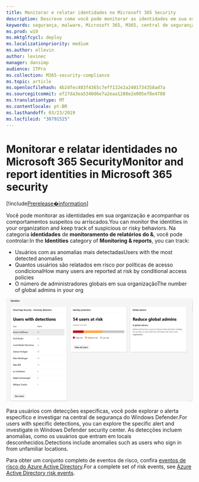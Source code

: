 ```yaml
---
title: Monitorar e relatar identidades no Microsoft 365 Security
description: Descreve como você pode monitorar as identidades em sua organização e controlar comportamentos suspeitos ou arriscados.
keywords: segurança, malware, Microsoft 365, M365, central de segurança, monitor, relatório, identidade
ms.prod: w10
ms.mktglfcycl: deploy
ms.localizationpriority: medium
ms.author: ellevin
author: levinec
manager: dansimp
audience: ITPro
ms.collection: M365-security-compliance
ms.topic: article
ms.openlocfilehash: 4b2dfec483f4365c7eff132e2a2401734358ad7a
ms.sourcegitcommit: ef27da3ea5340d6e7a2eaa1288e2e005ef8e4788
ms.translationtype: MT
ms.contentlocale: pt-BR
ms.lasthandoff: 03/23/2019
ms.locfileid: "30791525"
---
```

# <a name="monitor-and-report-identities-in-microsoft-365-security"></a><span data-ttu-id="a726e-104">Monitorar e relatar identidades no Microsoft 365 Security</span><span class="sxs-lookup"><span data-stu-id="a726e-104">Monitor and report identities in Microsoft 365 security</span></span>

[!include[Prerelease�information](prerelease.md)]

<span data-ttu-id="a726e-105">Você pode monitorar as identidades em sua organização e acompanhar os comportamentos suspeitos ou arriscados.</span><span class="sxs-lookup"><span data-stu-id="a726e-105">You can monitor the identities in your organization and keep track of suspicious or risky behaviors.</span></span> <span data-ttu-id="a726e-106">Na categoria **identidades** de **monitoramento de relatórios do &**, você pode controlar:</span><span class="sxs-lookup"><span data-stu-id="a726e-106">In the **Identities** category of **Monitoring & reports**, you can track:</span></span>

* <span data-ttu-id="a726e-107">Usuários com as anomalias mais detectadas</span><span class="sxs-lookup"><span data-stu-id="a726e-107">Users with the most detected anomalies</span></span>
* <span data-ttu-id="a726e-108">Quantos usuários são relatados em risco por políticas de acesso condicional</span><span class="sxs-lookup"><span data-stu-id="a726e-108">How many users are reported at risk by conditional access policies</span></span>
* <span data-ttu-id="a726e-109">O número de administradores globais em sua organização</span><span class="sxs-lookup"><span data-stu-id="a726e-109">The number of global admins in your org</span></span>

![Categoria identidades da página de relatórios do & de monitoramento](./media/security-docs/identities.png)

<span data-ttu-id="a726e-111">Para usuários com detecções específicas, você pode explorar o alerta específico e investigar na central de segurança do Windows Defender.</span><span class="sxs-lookup"><span data-stu-id="a726e-111">For users with specific detections, you can explore the specific alert and investigate in Windows Defender security center.</span></span> <span data-ttu-id="a726e-112">As detecções incluem anomalias, como os usuários que entram em locais desconhecidos.</span><span class="sxs-lookup"><span data-stu-id="a726e-112">Detections include anomalies such as users who sign in from unfamiliar locations.</span></span>

<span data-ttu-id="a726e-113">Para obter um conjunto completo de eventos de risco, confira [eventos de risco do Azure Active Directory](https://docs.microsoft.com/azure/active-directory/reports-monitoring/concept-risk-events).</span><span class="sxs-lookup"><span data-stu-id="a726e-113">For a complete set of risk events, see [Azure Active Directory risk events](https://docs.microsoft.com/azure/active-directory/reports-monitoring/concept-risk-events).</span></span>
